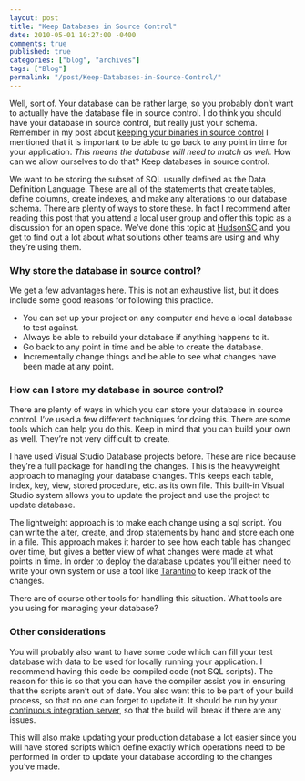 ```yaml
---
layout: post
title: "Keep Databases in Source Control"
date: 2010-05-01 10:27:00 -0400
comments: true
published: true
categories: ["blog", "archives"]
tags: ["Blog"]
permalink: "/post/Keep-Databases-in-Source-Control/"
---
```

<!-- more -->

<p>Well, sort of. Your database can be rather large, so you probably don&rsquo;t want to actually have the database file in source control. I do think you should have your database in source control, but really just your schema. Remember in my post about <a href="http://brendan.enrick.com/blog/keep-binaries-in-source-control/" target="_blank">keeping your binaries in source control</a> I mentioned that it is important to be able to go back to any point in time for your application. <em>This means the database will need to match as well.</em> How can we allow ourselves to do that? Keep databases in source control.</p>
<p>We want to be storing the subset of SQL usually defined as the Data Definition Language. These are all of the statements that create tables, define columns, create indexes, and make any alterations to our database schema. There are plenty of ways to store these. In fact I recommend after reading this post that you attend a local user group and offer this topic as a discussion for an open space. We&rsquo;ve done this topic at <a href="http://hudsonsc.com/" target="_blank">HudsonSC</a> and you get to find out a lot about what solutions other teams are using and why they&rsquo;re using them.</p>
<h3>Why store the database in source control?</h3>
<p>We get a few advantages here. This is not an exhaustive list, but it does include some good reasons for following this practice.</p>
<ul>
<li>You can set up your project on any computer and have a local database to test against.</li>
<li>Always be able to rebuild your database if anything happens to it.</li>
<li>Go back to any point in time and be able to create the database.</li>
<li>Incrementally change things and be able to see what changes have been made at any point.</li>
</ul>
<h3>How can I store my database in source control?</h3>
<p>There are plenty of ways in which you can store your database in source control. I&rsquo;ve used a few different techniques for doing this. There are some tools which can help you do this. Keep in mind that you can build your own as well. They&rsquo;re not very difficult to create.</p>
<p>I have used Visual Studio Database projects before. These are nice because they&rsquo;re a full package for handling the changes. This is the heavyweight approach to managing your database changes. This keeps each table, index, key, view, stored procedure, etc. as its own file. This built-in Visual Studio system allows you to update the project and use the project to update database.</p>
<p>The lightweight approach is to make each change using a sql script. You can write the alter, create, and drop statements by hand and store each one in a file. This approach makes it harder to see how each table has changed over time, but gives a better view of what changes were made at what points in time. In order to deploy the database updates you&rsquo;ll either need to write your own system or use a tool like <a href="http://code.google.com/p/tarantino/" target="_blank">Tarantino</a> to keep track of the changes.</p>
<p>There are of course other tools for handling this situation. What tools are you using for managing your database?</p>
<h3>Other considerations</h3>
<p>You will probably also want to have some code which can fill your test database with data to be used for locally running your application. I recommend having this code be compiled code (not SQL scripts). The reason for this is so that you can have the compiler assist you in ensuring that the scripts aren&rsquo;t out of date. You also want this to be part of your build process, so that no one can forget to update it. It should be run by your <a href="http://brendan.enrick.com/post/2009/06/11/Everyone-Should-Have-a-Continuous-Integration-Server.aspx" target="_blank">continuous integration server</a>, so that the build will break if there are any issues.</p>
<p>This will also make updating your production database a lot easier since you will have stored scripts which define exactly which operations need to be performed in order to update your database according to the changes you&rsquo;ve made.</p>
